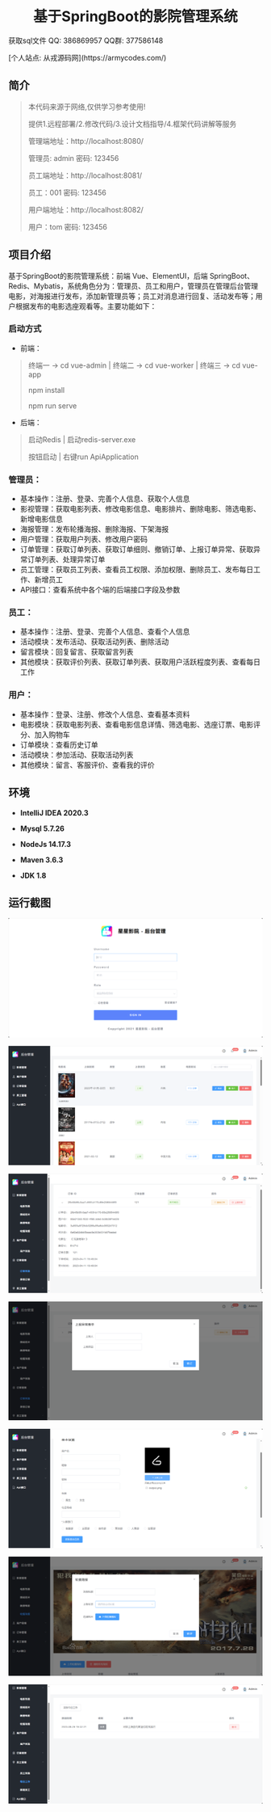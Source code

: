 <p><h1 align="center">基于SpringBoot的影院管理系统</h1></p>

<p> 获取sql文件 QQ: 386869957 QQ群: 377586148 </p>
<p> [个人站点: 从戎源码网](https://armycodes.com/)</p>

## 简介

> 本代码来源于网络,仅供学习参考使用!
>
> 提供1.远程部署/2.修改代码/3.设计文档指导/4.框架代码讲解等服务
>
> 管理端地址：http://localhost:8080/
>
> 管理员: admin 密码: 123456
>
> 员工端地址：http://localhost:8081/
> 
> 员工：001 密码: 123456
>
> 用户端地址：http://localhost:8082/
> 
> 用户：tom 密码: 123456

## 项目介绍

基于SpringBoot的影院管理系统：前端 Vue、ElementUI，后端 SpringBoot、Redis、Mybatis，系统角色分为：管理员、员工和用户，管理员在管理后台管理电影，对海报进行发布，添加新管理员等；员工对消息进行回复、活动发布等；用户根据发布的电影选座观看等。主要功能如下：

### 启动方式

- 前端：
> 终端一 -> cd vue-admin | 终端二 -> cd vue-worker | 终端三 -> cd vue-app
>
> npm install
>
> npm run serve

- 后端：
> 启动Redis | 启动redis-server.exe
> 
> 按钮启动 | 右键run ApiApplication

### 管理员：

- 基本操作：注册、登录、完善个人信息、获取个人信息
- 影视管理：获取电影列表、修改电影信息、电影排片、删除电影、筛选电影、新增电影信息
- 海报管理：发布轮播海报、删除海报、下架海报
- 用户管理：获取用户列表、修改用户密码
- 订单管理：获取订单列表、获取订单细则、撤销订单、上报订单异常、获取异常订单列表、处理异常订单
- 员工管理：获取员工列表、查看员工权限、添加权限、删除员工、发布每日工作、新增员工
- API接口：查看系统中各个端的后端接口字段及参数

### 员工：

- 基本操作：注册、登录、完善个人信息、查看个人信息
- 活动模块：发布活动、获取活动列表、删除活动
- 留言模块：回复留言、获取留言列表
- 其他模块：获取评价列表、获取订单列表、获取用户活跃程度列表、查看每日工作

### 用户：

- 基本操作：登录、注册、修改个人信息、查看基本资料
- 电影模块：获取电影列表、查看电影信息详情、筛选电影、选座订票、电影评分、加入购物车
- 订单模块：查看历史订单
- 活动模块：参加活动、获取活动列表
- 其他模块：留言、客服评价、查看我的评价

## 环境

- <b>IntelliJ IDEA 2020.3</b>

- <b>Mysql 5.7.26</b>

- <b>NodeJs 14.17.3</b>

- <b>Maven 3.6.3</b>

- <b>JDK 1.8</b>


## 运行截图
![](screenshot/1.png)

![](screenshot/2.png)

![](screenshot/3.png)

![](screenshot/4.png)

![](screenshot/5.png)

![](screenshot/6.png)

![](screenshot/7.png)
